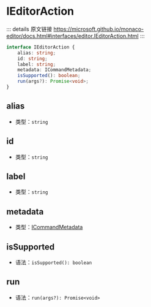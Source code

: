 # IEditorAction

<backTop />
        
::: details 原文链接
https://microsoft.github.io/monaco-editor/docs.html#interfaces/editor.IEditorAction.html
:::

```ts
interface IEditorAction {
    alias: string;
    id: string;
    label: string;
    metadata: ICommandMetadata;
    isSupported(): boolean;
    run(args?): Promise<void>;
}
```
## alias
- 类型：`string`

## id
- 类型：`string`


## label
- 类型：`string`


## metadata
- 类型：[ICommandMetadata](/api/editor/ICommandMetadata.md)


## isSupported
- 语法：`isSupported(): boolean`


## run
- 语法：`run(args?): Promise<void>`


